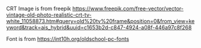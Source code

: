 CRT Image is from freepik
https://www.freepik.com/free-vector/vector-vintage-old-photo-realistic-crt-tv-white_11058873.htm#query=old%20tv%20frame&position=0&from_view=keyword&track=ais_hybrid&uuid=c1653b2d-c847-4924-a08f-446a97c8f268

Font is from
https://int10h.org/oldschool-pc-fonts